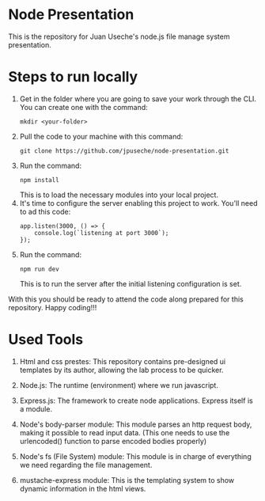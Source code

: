 # Node Presentation

This is the repository for Juan Useche's node.js file manage system presentation.

# Steps to run locally

1. Get in the folder where you are going to save your work through the CLI. You can create one with the command:
    ```
    mkdir <your-folder>
    ```
2. Pull the code to your machine with this command:
    ```
    git clone https://github.com/jpuseche/node-presentation.git
    ```
3. Run the command:
    ```
    npm install
    ```
    This is to load the necessary modules into your local project.
4. It's time to configure the server enabling this project to work. You'll need to ad this code:
    ```
    app.listen(3000, () => {
        console.log(`listening at port 3000`);
    });
    ```
5. Run the command:
    ```
    npm run dev
    ```
    This is to run the server after the initial listening configuration is set.

With this you should be ready to attend the code along prepared for this repository. Happy coding!!!

# Used Tools

1. Html and css prestes: This repository contains pre-designed ui templates by its author, allowing the lab process to be quicker. 

2. Node.js: The runtime (environment) where we run javascript.

3. Express.js: The framework to create node applications. Express itself is a module.

4. Node's body-parser module: This module parses an http request body, making it possible to read input data.
(This one needs to use the urlencoded() function to parse encoded bodies properly)

5. Node's fs (File System) module: This module is in charge of everything we need regarding the file management.

6. mustache-express module: This is the templating system to show dynamic information in the html views.